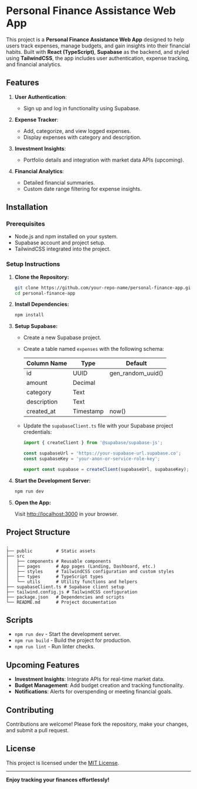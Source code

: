 # Personal Finance Assistance Web App

This project is a **Personal Finance Assistance Web App** designed to help users track expenses, manage budgets, and gain insights into their financial habits. Built with **React (TypeScript)**, **Supabase** as the backend, and styled using **TailwindCSS**, the app includes user authentication, expense tracking, and financial analytics.

## Features

1. **User Authentication**: 
   - Sign up and log in functionality using Supabase.

2. **Expense Tracker**:
   - Add, categorize, and view logged expenses.
   - Display expenses with category and description.

3. **Investment Insights**:
   - Portfolio details and integration with market data APIs (upcoming).

4. **Financial Analytics**:
   - Detailed financial summaries.
   - Custom date range filtering for expense insights.

## Installation

### Prerequisites

- Node.js and npm installed on your system.
- Supabase account and project setup.
- TailwindCSS integrated into the project.

### Setup Instructions

1. **Clone the Repository:**

   ```bash
   git clone https://github.com/your-repo-name/personal-finance-app.git
   cd personal-finance-app
   ```

2. **Install Dependencies:**

   ```bash
   npm install
   ```

3. **Setup Supabase:**

   - Create a new Supabase project.
   - Create a table named `expenses` with the following schema:

     | Column Name | Type       | Default           |
     |-------------|------------|-------------------|
     | id          | UUID       | gen_random_uuid() |
     | amount      | Decimal    |                   |
     | category    | Text       |                   |
     | description | Text       |                   |
     | created_at  | Timestamp  | now()             |

   - Update the `supabaseClient.ts` file with your Supabase project credentials:

     ```ts
     import { createClient } from '@supabase/supabase-js';

     const supabaseUrl = 'https://your-supabase-url.supabase.co';
     const supabaseKey = 'your-anon-or-service-role-key';

     export const supabase = createClient(supabaseUrl, supabaseKey);
     ```

4. **Start the Development Server:**

   ```bash
   npm run dev
   ```

5. **Open the App:**

   Visit [http://localhost:3000](http://localhost:3000) in your browser.

## Project Structure

```plaintext
.
├── public         # Static assets
├── src
│   ├── components # Reusable components
│   ├── pages      # App pages (Landing, Dashboard, etc.)
│   ├── styles     # TailwindCSS configuration and custom styles
│   ├── types      # TypeScript types
│   └── utils      # Utility functions and helpers
├── supabaseClient.ts # Supabase client setup
├── tailwind.config.js # TailwindCSS configuration
├── package.json   # Dependencies and scripts
└── README.md      # Project documentation
```

## Scripts

- `npm run dev` - Start the development server.
- `npm run build` - Build the project for production.
- `npm run lint` - Run linter checks.

## Upcoming Features

- **Investment Insights**: Integrate APIs for real-time market data.
- **Budget Management**: Add budget creation and tracking functionality.
- **Notifications**: Alerts for overspending or meeting financial goals.

## Contributing

Contributions are welcome! Please fork the repository, make your changes, and submit a pull request.

## License

This project is licensed under the [MIT License](LICENSE).

---

**Enjoy tracking your finances effortlessly!**
